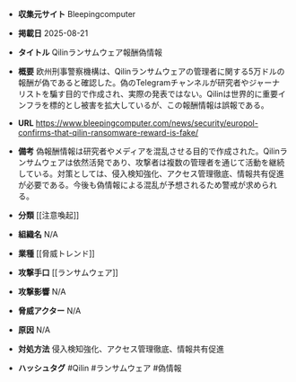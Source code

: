 - **収集元サイト**
Bleepingcomputer

- **掲載日**
2025-08-21

- **タイトル**
Qilinランサムウェア報酬偽情報

- **概要**
欧州刑事警察機構は、Qilinランサムウェアの管理者に関する5万ドルの報酬が偽であると確認した。偽のTelegramチャンネルが研究者やジャーナリストを騙す目的で作成され、実際の発表ではない。Qilinは世界的に重要インフラを標的とし被害を拡大しているが、この報酬情報は誤報である。

- **URL**
https://www.bleepingcomputer.com/news/security/europol-confirms-that-qilin-ransomware-reward-is-fake/

- **備考**
偽報酬情報は研究者やメディアを混乱させる目的で作成された。Qilinランサムウェアは依然活発であり、攻撃者は複数の管理者を通じて活動を継続している。対策としては、侵入検知強化、アクセス管理徹底、情報共有促進が必要である。今後も偽情報による混乱が予想されるため警戒が求められる。

- **分類**
[[注意喚起]]

- **組織名**
N/A

- **業種**
[[脅威トレンド]]

- **攻撃手口**
[[ランサムウェア]]

- **攻撃影響**
N/A

- **脅威アクター**
N/A

- **原因**
N/A

- **対処方法**
侵入検知強化、アクセス管理徹底、情報共有促進

- **ハッシュタグ**
#Qilin #ランサムウェア #偽情報
